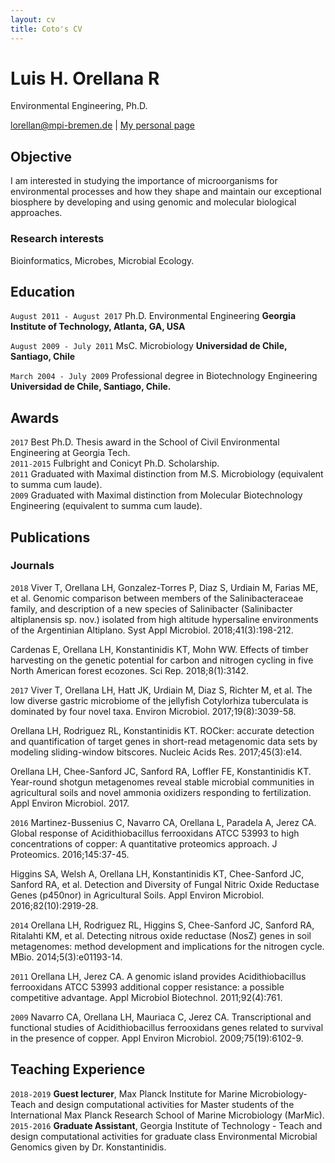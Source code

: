 ```yaml
---
layout: cv
title: Coto's CV
---
```

# Luis H. Orellana R
Environmental Engineering, Ph.D.

<div id="webaddress">
<a href="lorellan@mpi-bremen.de">lorellan@mpi-bremen.de</a>
| <a href="https://lhor.github.io/markdown-cv/">My personal page</a>
</div>


## Objective

I am interested in studying the importance of microorganisms for environmental processes and how they shape
and maintain our exceptional biosphere by developing and using genomic and molecular biological approaches.

### Research interests

Bioinformatics, Microbes, Microbial Ecology.


## Education
`August 2011 - August 2017` Ph.D. Environmental Engineering
__Georgia Institute of Technology, Atlanta, GA, USA__

`August 2009 - July 2011` MsC. Microbiology
__Universidad de Chile, Santiago, Chile__

`March 2004 - July 2009` Professional degree in Biotechnology Engineering 
__Universidad de Chile, Santiago, Chile.__

## Awards

`2017` Best Ph.D. Thesis award in the School of Civil Environmental Engineering at Georgia Tech.  
`2011-2015` Fulbright and Conicyt Ph.D. Scholarship.   
`2011` Graduated with Maximal distinction from M.S. Microbiology (equivalent to summa cum laude).  
`2009` Graduated with Maximal distinction from Molecular Biotechnology Engineering (equivalent to summa cum laude).  



## Publications

<!-- A list is also available [online](http://scholar.google.co.uk/citations?user=C2r2xq0AAAAJ) -->

### Journals

`2018` 
Viver T, Orellana LH, Gonzalez-Torres P, Diaz S, Urdiain M, Farias ME, et al. Genomic comparison between members of the Salinibacteraceae family, and description of a new species of Salinibacter (Salinibacter altiplanensis sp. nov.) isolated from high altitude hypersaline environments of the Argentinian Altiplano. Syst Appl Microbiol. 2018;41(3):198-212.  

Cardenas E, Orellana LH, Konstantinidis KT, Mohn WW. Effects of timber harvesting on the genetic potential for carbon and nitrogen cycling in five North American forest ecozones. Sci Rep. 2018;8(1):3142.   

`2017`
Viver T, Orellana LH, Hatt JK, Urdiain M, Diaz S, Richter M, et al. The low diverse gastric microbiome of the jellyfish Cotylorhiza tuberculata is dominated by four novel taxa. Environ Microbiol. 2017;19(8):3039-58.   

Orellana LH, Rodriguez RL, Konstantinidis KT. ROCker: accurate detection and quantification of target genes in short-read metagenomic data sets by modeling sliding-window bitscores. Nucleic Acids Res. 2017;45(3):e14.   

Orellana LH, Chee-Sanford JC, Sanford RA, Loffler FE, Konstantinidis KT. Year-round shotgun metagenomes reveal stable microbial communities in agricultural soils and novel ammonia oxidizers responding to fertilization. Appl Environ Microbiol. 2017.    

`2016`
Martinez-Bussenius C, Navarro CA, Orellana L, Paradela A, Jerez CA. Global response of Acidithiobacillus ferrooxidans ATCC 53993 to high concentrations of copper: A quantitative proteomics approach. J Proteomics. 2016;145:37-45.    

Higgins SA, Welsh A, Orellana LH, Konstantinidis KT, Chee-Sanford JC, Sanford RA, et al. Detection and Diversity of Fungal Nitric Oxide Reductase Genes (p450nor) in Agricultural Soils. Appl Environ Microbiol. 2016;82(10):2919-28.    

`2014`
Orellana LH, Rodriguez RL, Higgins S, Chee-Sanford JC, Sanford RA, Ritalahti KM, et al. Detecting nitrous oxide reductase (NosZ) genes in soil metagenomes: method development and implications for the nitrogen cycle. MBio. 2014;5(3):e01193-14.   

`2011`
Orellana LH, Jerez CA. A genomic island provides Acidithiobacillus ferrooxidans ATCC 53993 additional copper resistance: a possible competitive advantage. Appl Microbiol Biotechnol. 2011;92(4):761.   

`2009`
Navarro CA, Orellana LH, Mauriaca C, Jerez CA. Transcriptional and functional studies of Acidithiobacillus ferrooxidans genes related to survival in the presence of copper. Appl Environ Microbiol. 2009;75(19):6102-9.    

## Teaching Experience

`2018-2019`
__Guest lecturer__, Max Planck Institute for Marine Microbiology- Teach and design computational activities for Master students of the International Max Planck Research School of Marine Microbiology (MarMic).  
`2015-2016`
__Graduate Assistant__, Georgia Institute of Technology - Teach and design computational activities for graduate class Environmental Microbial Genomics given by Dr. Konstantinidis.   


<!-- ### Footer

Last updated: Jan 2019 -->
